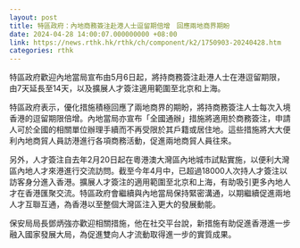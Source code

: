 ```yaml
---
layout: post
title: 特區政府：內地商務簽注赴港人士逗留期倍增　回應兩地商界期盼
date: 2024-04-28 14:00:07.000000000 +08:00
link: https://news.rthk.hk/rthk/ch/component/k2/1750903-20240428.htm
categories: rthk
---
```


特區政府歡迎內地當局宣布由5月6日起，將持商務簽注赴港人士在港逗留期限，由7天延長至14天，以及擴展人才簽注適用範圍至北京和上海。
 
特區政府表示，優化措施積極回應了兩地商界的期盼，將持商務簽注人士每次入境香港的逗留期限倍增。內地當局亦宣布「全國通辦」措施將適用於商務簽注，申請人可於全國的相關單位辦理手續而不再受限於其戶籍或居住地。這些措施將大大便利內地商貿人員訪港進行各項商務活動，促進兩地商貿人員往來。
 
另外，人才簽注自去年2月20日起在粵港澳大灣區內地城市試點實施，以便利大灣區內地人才來港進行交流訪問。截至今年4月中，已超過18000人次持人才簽注以訪客身分進入香港。擴展人才簽注的適用範圍至北京和上海，有助吸引更多內地人才在香港匯聚交流。特區政府會繼續與內地當局保持緊密溝通，以期繼續促進兩地人才互聯互通，為香港以至整個大灣區注入更大的發展動能。

保安局局長鄧炳強亦歡迎相關措施，他在社交平台說，新措施有助促進香港進一步融入國家發展大局，為促進雙向人才流動取得進一步的實質成果。
